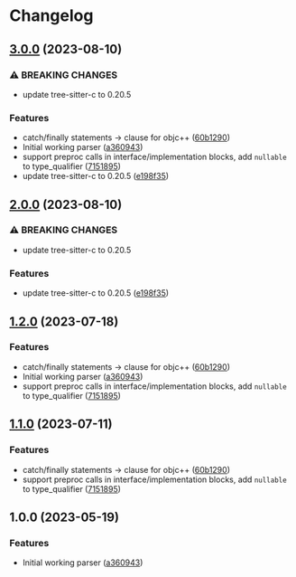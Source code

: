 # Changelog

## [3.0.0](https://github.com/amaanq/tree-sitter-objc/compare/v2.0.0...v3.0.0) (2023-08-10)


### ⚠ BREAKING CHANGES

* update tree-sitter-c to 0.20.5

### Features

* catch/finally statements -&gt; clause for objc++ ([60b1290](https://github.com/amaanq/tree-sitter-objc/commit/60b129046cbae347a478515906c17ab095588ef8))
* Initial working parser ([a360943](https://github.com/amaanq/tree-sitter-objc/commit/a360943e0f108b7d0935924a4eb772ce1a6aaec7))
* support preproc calls in interface/implementation blocks, add `nullable` to type_qualifier ([7151895](https://github.com/amaanq/tree-sitter-objc/commit/7151895deea69a29a2f76964ddb2de04962412e9))
* update tree-sitter-c to 0.20.5 ([e198f35](https://github.com/amaanq/tree-sitter-objc/commit/e198f3579a95e81a0c83d080572a32c787c08afc))

## [2.0.0](https://github.com/amaanq/tree-sitter-objc/compare/v1.2.0...v2.0.0) (2023-08-10)


### ⚠ BREAKING CHANGES

* update tree-sitter-c to 0.20.5

### Features

* update tree-sitter-c to 0.20.5 ([e198f35](https://github.com/amaanq/tree-sitter-objc/commit/e198f3579a95e81a0c83d080572a32c787c08afc))

## [1.2.0](https://github.com/amaanq/tree-sitter-objc/compare/v1.1.0...v1.2.0) (2023-07-18)


### Features

* catch/finally statements -&gt; clause for objc++ ([60b1290](https://github.com/amaanq/tree-sitter-objc/commit/60b129046cbae347a478515906c17ab095588ef8))
* Initial working parser ([a360943](https://github.com/amaanq/tree-sitter-objc/commit/a360943e0f108b7d0935924a4eb772ce1a6aaec7))
* support preproc calls in interface/implementation blocks, add `nullable` to type_qualifier ([7151895](https://github.com/amaanq/tree-sitter-objc/commit/7151895deea69a29a2f76964ddb2de04962412e9))

## [1.1.0](https://github.com/amaanq/tree-sitter-objc/compare/v1.0.0...v1.1.0) (2023-07-11)


### Features

* catch/finally statements -&gt; clause for objc++ ([60b1290](https://github.com/amaanq/tree-sitter-objc/commit/60b129046cbae347a478515906c17ab095588ef8))
* support preproc calls in interface/implementation blocks, add `nullable` to type_qualifier ([7151895](https://github.com/amaanq/tree-sitter-objc/commit/7151895deea69a29a2f76964ddb2de04962412e9))

## 1.0.0 (2023-05-19)


### Features

* Initial working parser ([a360943](https://github.com/amaanq/tree-sitter-objc/commit/a360943e0f108b7d0935924a4eb772ce1a6aaec7))
